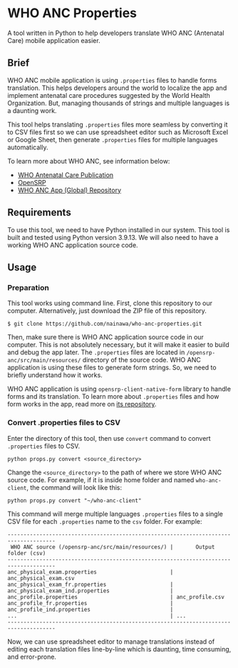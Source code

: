 # WHO ANC Properties

A tool written in Python to help developers translate WHO ANC (Antenatal Care) mobile application easier.

## Brief

WHO ANC mobile application is using `.properties` files to handle forms translation. This helps developers around the world to localize the app and implement antenatal care procedures suggested by the World Health Organization. But, managing thousands of strings and multiple languages is a daunting work.

This tool helps translating `.properties` files more seamless by converting it to CSV files first so we can use spreadsheet editor such as Microsoft Excel or Google Sheet, then generate `.properties` files for multiple languages automatically.

To learn more about WHO ANC, see information below:
- [WHO Antenatal Care Publication](https://www.who.int/publications/i/item/9789241549912)
- [OpenSRP](https://smartregister.org/)
- [WHO ANC App (Global) Repository](https://github.com/opensrp/opensrp-client-anc)

## Requirements

To use this tool, we need to have Python installed in our system. This tool is built and tested using Python version 3.9.13. We will also need to have a working WHO ANC application source code.

## Usage

### Preparation

This tool works using command line. First, clone this repository to our computer. Alternatively, just download the ZIP file of this repository.

```
$ git clone https://github.com/nainawa/who-anc-properties.git
```

Then, make sure there is WHO ANC application source code in our computer. This is not absolutely necessary, but it will make it easier to build and debug the app later. The `.properties` files are located in `/opensrp-anc/src/main/resources/` directory of the source code. WHO ANC application is using these files to generate form strings. So, we need to briefly understand how it works.

WHO ANC application is using `opensrp-client-native-form` library to handle forms and its translation. To learn more about `.properties` files and how form works in the app, read more on [its repository](https://github.com/opensrp/opensrp-client-native-form).

### Convert .properties files to CSV

Enter the directory of this tool, then use `convert` command to convert `.properties` files to CSV.

```
python props.py convert <source_directory>
```

Change the `<source_directory>` to the path of where we store WHO ANC source code. For example, if it is inside home folder and named `who-anc-client`, the command will look like this:

```
python props.py convert "~/who-anc-client"
```

This command will merge multiple languages `.properties` files to a single CSV file for each `.properties` name to the `csv` folder. For example:

```
-------------------------------------------------------------------------------------
 WHO ANC source (/opensrp-anc/src/main/resources/) |       Output folder (csv)
-------------------------------------------------------------------------------------
anc_physical_exam.properties                       | anc_physical_exam.csv
anc_physical_exam_fr.properties                    |
anc_physical_exam_ind.properties                   |
anc_profile.properties                             | anc_profile.csv
anc_profile_fr.properties                          |
anc_profile_ind.properties                         |
...                                                | ...
-------------------------------------------------------------------------------------
```

Now, we can use spreadsheet editor to manage translations instead of editing each translation files line-by-line which is daunting, time consuming, and error-prone.